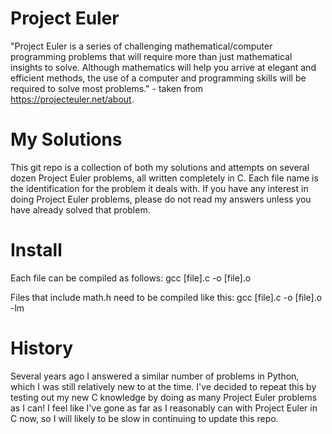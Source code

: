 Project Euler
=============

"Project Euler is a series of challenging mathematical/computer programming problems that will require more than just mathematical insights to solve. Although mathematics will help you arrive at elegant and efficient methods, the use of a computer and programming skills will be required to solve most problems." - taken from https://projecteuler.net/about.

My Solutions
============

This git repo is a collection of both my solutions and attempts on several dozen Project Euler problems, all written completely in C. Each file name is the identification for the problem it deals with. If you have any interest in doing Project Euler problems, please do not read my answers unless you have already solved that problem.

Install
=======

Each file can be compiled as follows:
gcc [file].c -o [file].o

Files that include math.h need to be compiled like this:
gcc [file].c -o [file].o -lm

History
=======

Several years ago I answered a similar number of problems in Python, which I was still relatively new to at the time. I've decided to repeat this by testing out my new C knowledge by doing as many Project Euler problems as I can! I feel like I've gone as far as I reasonably can with Project Euler in C now, so I will likely to be slow in continuing to update this repo.